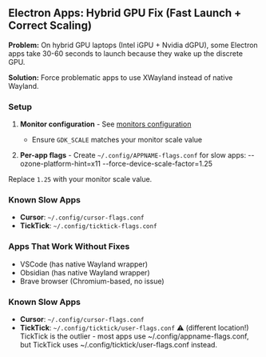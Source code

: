 ## Electron Apps: Hybrid GPU Fix (Fast Launch + Correct Scaling)

**Problem:** On hybrid GPU laptops (Intel iGPU + Nvidia dGPU), some Electron apps take 30-60 seconds to launch because they wake up the discrete GPU.

**Solution:** Force problematic apps to use XWayland instead of native Wayland.

### Setup

1. **Monitor configuration** - See [monitors configuration](https://github.com/Zeus-Deus/omarchy-setup/tree/main/monitors)

   - Ensure `GDK_SCALE` matches your monitor scale value

2. **Per-app flags** - Create `~/.config/APPNAME-flags.conf` for slow apps:
   --ozone-platform-hint=x11
   --force-device-scale-factor=1.25

Replace `1.25` with your monitor scale value.

### Known Slow Apps

- **Cursor**: `~/.config/cursor-flags.conf`
- **TickTick**: `~/.config/ticktick-flags.conf`

### Apps That Work Without Fixes

- VSCode (has native Wayland wrapper)
- Obsidian (has native Wayland wrapper)
- Brave browser (Chromium-based, no issue)

### Known Slow Apps

- **Cursor**: `~/.config/cursor-flags.conf`
- **TickTick**: `~/.config/ticktick/user-flags.conf` ⚠️ (different location!)
  TickTick is the outlier - most apps use ~/.config/appname-flags.conf, but TickTick uses ~/.config/ticktick/user-flags.conf instead.
